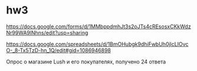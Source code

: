 # hw3  
https://docs.google.com/forms/d/1MMbppdmhJt3s2oJTs4cREsosxCKkWdzNr99WA9lNhns/edit?usp=sharing

https://docs.google.com/spreadsheets/d/1BmOHubgk9dhiFwbUh0jlcLIOvcO-_8-Tx5TzD-hn_1Q/edit#gid=1086946898

Опрос о магазине Lush и его покупателях, получено 24 ответа
